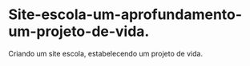 # Site-escola-um-aprofundamento-um-projeto-de-vida.
Criando um site escola, estabelecendo um projeto de vida.
